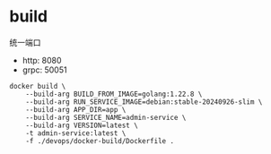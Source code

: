 # build

统一端口

* http: 8080
* grpc: 50051

```shell
docker build \
    --build-arg BUILD_FROM_IMAGE=golang:1.22.8 \
    --build-arg RUN_SERVICE_IMAGE=debian:stable-20240926-slim \
    --build-arg APP_DIR=app \
    --build-arg SERVICE_NAME=admin-service \
    --build-arg VERSION=latest \
    -t admin-service:latest \
    -f ./devops/docker-build/Dockerfile .
```